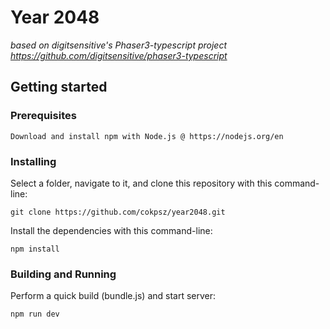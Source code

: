 # Year 2048
*based on digitsensitive's Phaser3-typescript project*
*https://github.com/digitsensitive/phaser3-typescript*

## Getting started

### Prerequisites

```
Download and install npm with Node.js @ https://nodejs.org/en
```

### Installing

Select a folder, navigate to it, and clone this repository
with this command-line:

```
git clone https://github.com/cokpsz/year2048.git
```

Install the dependencies with this command-line:

```
npm install
```
### Building and Running

Perform a quick build (bundle.js) and start server:

```
npm run dev
```
